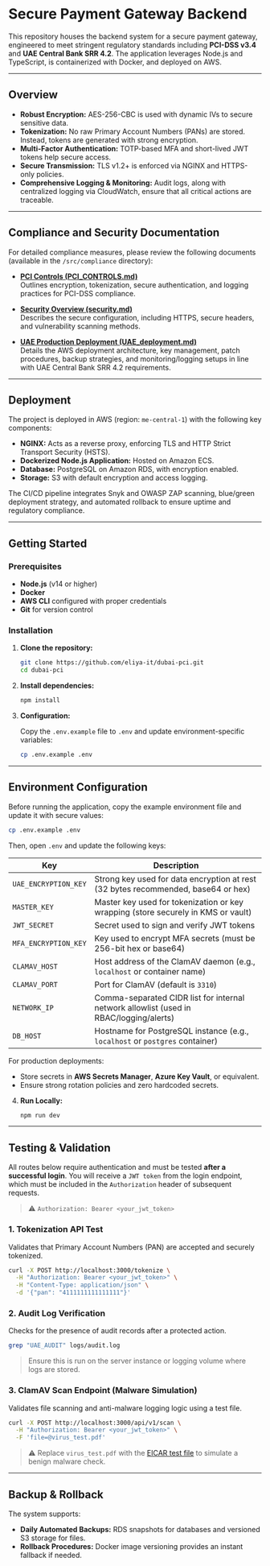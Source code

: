 # Secure Payment Gateway Backend

This repository houses the backend system for a secure payment gateway, engineered to meet stringent regulatory standards including **PCI-DSS v3.4** and **UAE Central Bank SRR 4.2**. The application leverages Node.js and TypeScript, is containerized with Docker, and deployed on AWS.

---

## Overview

- **Robust Encryption:** AES-256-CBC is used with dynamic IVs to secure sensitive data.
- **Tokenization:** No raw Primary Account Numbers (PANs) are stored. Instead, tokens are generated with strong encryption.
- **Multi-Factor Authentication:** TOTP-based MFA and short-lived JWT tokens help secure access.
- **Secure Transmission:** TLS v1.2+ is enforced via NGINX and HTTPS-only policies.
- **Comprehensive Logging & Monitoring:** Audit logs, along with centralized logging via CloudWatch, ensure that all critical actions are traceable.

---

## Compliance and Security Documentation

For detailed compliance measures, please review the following documents (available in the `/src/compliance` directory):

- **[PCI Controls (PCI_CONTROLS.md)](compliance/PCI_CONTROLS.md)**  
  Outlines encryption, tokenization, secure authentication, and logging practices for PCI-DSS compliance.

- **[Security Overview (security.md)](compliance/security.md)**  
  Describes the secure configuration, including HTTPS, secure headers, and vulnerability scanning methods.

- **[UAE Production Deployment (UAE_deployment.md)](compliance/UAE_deployment.md)**  
  Details the AWS deployment architecture, key management, patch procedures, backup strategies, and monitoring/logging setups in line with UAE Central Bank SRR 4.2 requirements.

---

## Deployment

The project is deployed in AWS (region: `me-central-1`) with the following key components:

- **NGINX:** Acts as a reverse proxy, enforcing TLS and HTTP Strict Transport Security (HSTS).
- **Dockerized Node.js Application:** Hosted on Amazon ECS.
- **Database:** PostgreSQL on Amazon RDS, with encryption enabled.
- **Storage:** S3 with default encryption and access logging.

The CI/CD pipeline integrates Snyk and OWASP ZAP scanning, blue/green deployment strategy, and automated rollback to ensure uptime and regulatory compliance.

---

## Getting Started

### Prerequisites

- **Node.js** (v14 or higher)
- **Docker**
- **AWS CLI** configured with proper credentials
- **Git** for version control

### Installation

1. **Clone the repository:**

   ```bash
   git clone https://github.com/eliya-it/dubai-pci.git
   cd dubai-pci
2. **Install dependencies:**

   ```bash
   npm install
3. **Configuration:**

   Copy the `.env.example` file to `.env` and update environment-specific variables:

   ```bash
   cp .env.example .env
   ```

---

## Environment Configuration

Before running the application, copy the example environment file and update it with secure values:

```bash
cp .env.example .env
```

Then, open `.env` and update the following keys:

| Key                  | Description                                                                            |
| -------------------- | -------------------------------------------------------------------------------------- |
| `UAE_ENCRYPTION_KEY` | Strong key used for data encryption at rest (32 bytes recommended, base64 or hex)      |
| `MASTER_KEY`         | Master key used for tokenization or key wrapping (store securely in KMS or vault)      |
| `JWT_SECRET`         | Secret used to sign and verify JWT tokens                                              |
| `MFA_ENCRYPTION_KEY` | Key used to encrypt MFA secrets (must be 256-bit hex or base64)                        |
| `CLAMAV_HOST`        | Host address of the ClamAV daemon (e.g., `localhost` or container name)                |
| `CLAMAV_PORT`        | Port for ClamAV (default is `3310`)                                                    |
| `NETWORK_IP`         | Comma-separated CIDR list for internal network allowlist (used in RBAC/logging/alerts) |
| `DB_HOST`            | Hostname for PostgreSQL instance (e.g., `localhost` or `postgres` container)           |


For production deployments:

* Store secrets in **AWS Secrets Manager**, **Azure Key Vault**, or equivalent.
* Ensure strong rotation policies and zero hardcoded secrets.



4. **Run Locally:**

   ```bash
   npm run dev
   ```



---

## Testing & Validation

All routes below require authentication and must be tested **after a successful login**. You will receive a `JWT token` from the login endpoint, which must be included in the `Authorization` header of subsequent requests.

> ⚠️ `Authorization: Bearer <your_jwt_token>`

### 1. Tokenization API Test

Validates that Primary Account Numbers (PAN) are accepted and securely tokenized.

```bash
curl -X POST http://localhost:3000/tokenize \
  -H "Authorization: Bearer <your_jwt_token>" \
  -H "Content-Type: application/json" \
  -d '{"pan": "4111111111111111"}'
```

### 2. Audit Log Verification

Checks for the presence of audit records after a protected action.

```bash
grep "UAE_AUDIT" logs/audit.log
```

> Ensure this is run on the server instance or logging volume where logs are stored.

### 3. ClamAV Scan Endpoint (Malware Simulation)

Validates file scanning and anti-malware logging logic using a test file.

```bash
curl -X POST http://localhost:3000/api/v1/scan \
  -H "Authorization: Bearer <your_jwt_token>" \
  -F 'file=@virus_test.pdf'
```

> ⚠️ Replace `virus_test.pdf` with the [EICAR test file](https://www.eicar.org/download/) to simulate a benign malware check.

---

## Backup & Rollback

The system supports:

* **Daily Automated Backups:** RDS snapshots for databases and versioned S3 storage for files.
* **Rollback Procedures:** Docker image versioning provides an instant fallback if needed.


